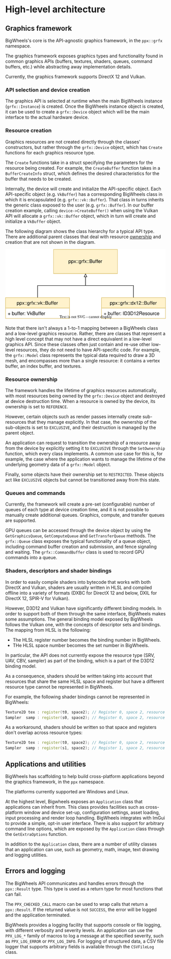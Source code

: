 # High-level architecture

## Graphics framework

BigWheels's core is the API-agnostic graphics framework, in the `ppx::grfx` namespace.

The graphics framework exposes graphics types and functionality found in common graphics APIs (buffers, textures, shaders, queues, command buffers, etc.) while abstracting away implementation details.

Currently, the graphics framework supports DirectX 12 and Vulkan.

### API selection and device creation

The graphics API is selected at runtime when the main BigWheels instance (`grfx::Instance`) is created. Once the BigWheels instance object is created, it can be used to create a `grfx::Device` object which will be the main interface to the actual hardware device.

### Resource creation

Graphics resources are not created directly through the classes' constructors, but rather through the `grfx::Device` object, which has `Create` functions for each graphics resource type.

The `Create` functions take in a struct specifying the parameters for the resource being created. For example, the `CreateBuffer` function takes in a `BufferCreateInfo` struct, which defines the desired characteristics for the buffer that needs to be created.

Internally, the device will create and initialize the API-specific object. Each API-specific object (e.g. `VkBuffer`) has a corresponding BigWheels class in which it is encapsulated (e.g. `grfx::vk::Buffer`). That class in turns inherits the generic class exposed to the user (e.g. `grfx::Buffer`). In our buffer creation example, calling `device->CreateBuffer()` when using the Vulkan API will allocate a `grfx::vk::Buffer` object, which in turn will create and initialize a `VkBuffer` object.

The following diagram shows the class hierarchy for a typical API type. There are additional parent classes that deal with resource [ownership](#resource-ownership) and creation that are not shown in the diagram.

![Object hierarchy diagram](media/ObjectHierarchy.svg)

Note that there isn't always a 1-to-1 mapping between a BigWheels class and a low-level graphics resource. Rather, there are classes that represent a high level concept that may not have a direct equivalent in a low-level graphics API. Since these classes often just contain and re-use other low-level resources, they do not need to have API-specific code. For example, the `grfx::Model` class represents the typical data required to draw a 3D mesh, and encompasses more than a single resource: it contains a vertex buffer, an index buffer, and textures.

### Resource ownership

The framework handles the lifetime of graphics resources automatically, with most resources being owned by the `grfx::Device` object and destroyed at device destruction time. When a resource is owned by the device, its ownership is set to `REFERENCE`.

However, certain objects such as render passes internally create sub-resources that they manage explicitly. In that case, the ownership of the sub-objects is set to `EXCLUSIVE`, and their destruction is managed by the parent object.

An application can request to transition the ownership of a resource away from the device by explicitly setting it to `EXCLUSIVE` through the `SetOwnership` function, which every class implements. A common use case for this is, for example, the case where the application wants to manage the lifetime of the underlying geometry data of a `grfx::Model` object.

Finally, some objects have their ownership set to `RESTRICTED`. These objects act like `EXCLUSIVE` objects but cannot be transitioned away from this state.

### Queues and commands

Currently, the framework will create a pre-set (configurable) number of queues of each type at device creation time, and it is not possible to manually create additional queues. Graphics, compute, and transfer queues are supported.

GPU queues can be accessed through the device object by using the `GetGraphicsQueue`, `GetComputeQueue` and `GetTransferQueue` methods. The `grfx::Queue` class exposes the typical functionality of a queue object, including command buffer creation and submission, and fence signaling and waiting. The `grfx::CommandBuffer` class is used to record GPU commands into a queue.

### Shaders, descriptors and shader bindings

In order to easily compile shaders into bytecode that works with both DirectX and Vulkan, shaders are usually written in HLSL and compiled offline into a variety of formats (DXBC for DirectX 12 and below, DXIL for DirectX 12, SPIR-V for Vulkan).

However, D3D12 and Vulkan have significantly different binding models. In order to support both of them through the same interface, BigWheels makes some assumptions. The general binding model exposed by BigWheels follows the Vulkan one, with the concepts of descriptor sets and bindings. The mapping from HLSL is the following:

- The HLSL register number becomes the binding number in BigWheels.
- THe HLSL space number becomes the set number in BigWheels.

In particular, the API does not currently expose the resource type (SRV, UAV, CBV, sampler) as part of the binding, which is a part of the D3D12 binding model.

As a consequence, shaders should be written taking into account that resources that share the same HLSL space and register but have a different resource type cannot be represented in BigWheels.

For example, the following shader bindings cannot be represented in BigWheels:

```c++
Texture2D tex : register(t0, space2); // Register 0, space 2, resource type: SRV
Sampler  samp : register(s0, space2); // Register 0, space 2, resource type: Sampler
```

As a workaround, shaders should be written so that space and registers don't overlap across resource types:

```c++
Texture2D tex : register(t0, space2); // Register 0, space 2, resource type: SRV
Sampler  samp : register(s1, space2); // Register 1, space 2, resource type: Sampler
```

## Applications and utilities

BigWheels has scaffolding to help build cross-platform applications beyond the graphics framework, in the `ppx` namespace.

The platforms currently supported are Windows and Linux.

At the highest level, Bigwheels exposes an `Application` class that applications can inherit from. This class provides facilities such as cross-platform window and device set-up, configuration settings, asset loading, input processing and render loop handling. BigWheels integrates with ImGui to provide a simple, opt-in user interface. There is also support for arbitrary command line options, which are exposed by the `Application` class through the `GetExtraOptions` function.

In addition to the `Application` class, there are a number of utility classes that an application can use, such as geometry, math, image, text drawing and logging utilities.

## Errors and logging

The BigWheels API communicates and handles errors through the `ppx::Result` type. This type is used as a return type for most functions that can fail.

The `PPX_CHECKED_CALL` macro can be used to wrap calls that return a `ppx::Result`. If the returned value is not `SUCCESS`, the error will be logged and the application terminated.

BigWheels provides a logging facility that supports console or file logging, with different verbosity and severity levels. An application can use the `PPX_LOG_*` family of macros to log a message at the specified severity, such as `PPX_LOG_ERROR` or `PPX_LOG_INFO`. For logging of structured data, a CSV file logger that supports arbitrary fields is available through the `CSVFileLog` class.
